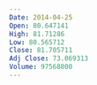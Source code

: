 ```yaml
---
Date: 2014-04-25
Open: 80.647141
High: 81.71286
Low: 80.565712
Close: 81.705711
Adj Close: 73.069313
Volume: 97568800
---
```

